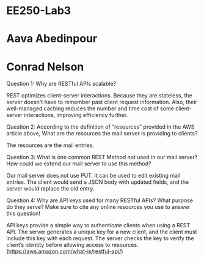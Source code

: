 # EE250-Lab3

# Aava Abedinpour
# Conrad Nelson

Question 1: Why are RESTful APIs scalable?

REST optimizes client-server interactions. Because they are stateless, the server doesn't have to remember past client request information. Also, their well-managed caching reduces the number and time cost of some client-server interactions, improving efficiency further. 


Question 2: According to the definition of “resources” provided in the AWS article above, What are the resources the mail server is providing to clients?

The resources are the mail entries.

Question 3: What is one common REST Method not used in our mail server? How could we extend our mail server to use this method?

Our mail server does not use PUT. It can be used to edit existing mail entries. The client would send a JSON body with updated fields, and the server would replace the old entry.

Question 4: Why are API keys used for many RESTful APIs? What purpose do they serve? Make sure to cite any online resources you use to answer this question!

API keys provide a simple way to authenticate clients when using a REST API. The server generates a unique key for a new client, and the client must include this key with each request. The server checks the key to verify the client’s identity before allowing access to resources. (https://aws.amazon.com/what-is/restful-api/)
